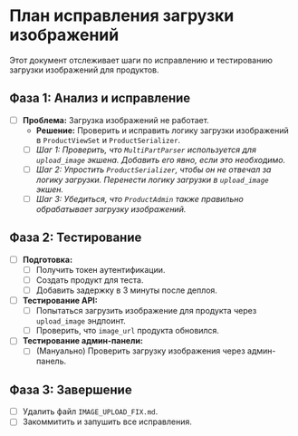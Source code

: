 # План исправления загрузки изображений

Этот документ отслеживает шаги по исправлению и тестированию загрузки изображений для продуктов.

## Фаза 1: Анализ и исправление

- [ ] **Проблема:** Загрузка изображений не работает.
  - **Решение:** Проверить и исправить логику загрузки изображений в `ProductViewSet` и `ProductSerializer`.
  - [ ] *Шаг 1: Проверить, что `MultiPartParser` используется для `upload_image` экшена. Добавить его явно, если это необходимо.*
  - [ ] *Шаг 2: Упростить `ProductSerializer`, чтобы он не отвечал за логику загрузки. Перенести логику загрузки в `upload_image` экшен.*
  - [ ] *Шаг 3: Убедиться, что `ProductAdmin` также правильно обрабатывает загрузку изображений.*

## Фаза 2: Тестирование

- [ ] **Подготовка:**
  - [ ] Получить токен аутентификации.
  - [ ] Создать продукт для теста.
  - [ ] Добавить задержку в 3 минуты после деплоя.

- [ ] **Тестирование API:**
  - [ ] Попытаться загрузить изображение для продукта через `upload_image` эндпоинт.
  - [ ] Проверить, что `image_url` продукта обновился.

- [ ] **Тестирование админ-панели:**
  - [ ] (Мануально) Проверить загрузку изображения через админ-панель.

## Фаза 3: Завершение

- [ ] Удалить файл `IMAGE_UPLOAD_FIX.md`.
- [ ] Закоммитить и запушить все исправления.
